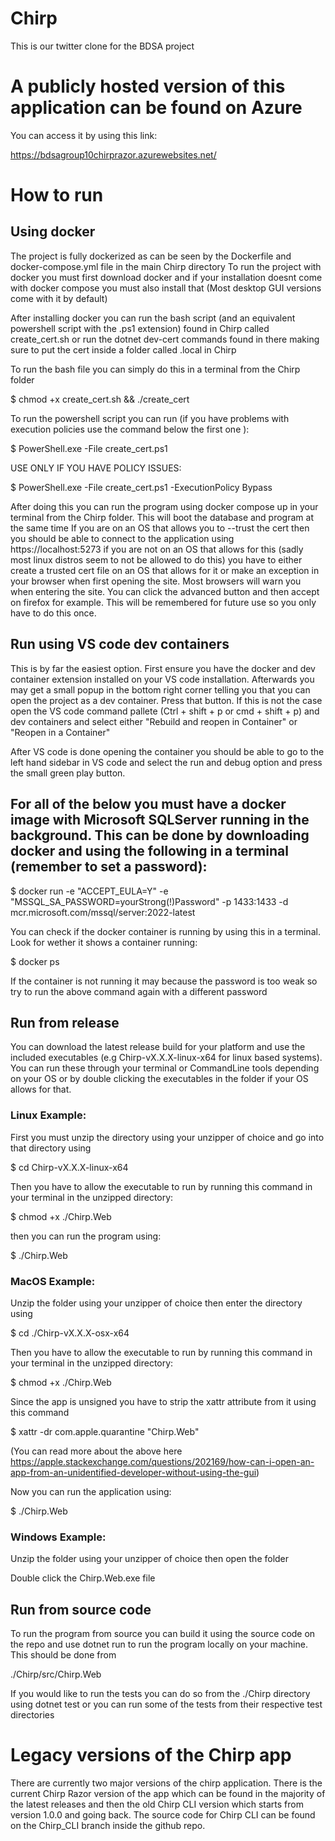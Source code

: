 # Chirp
This is our twitter clone for the BDSA project

# A publicly hosted version of this application can be found on Azure
You can access it by using this link:  

https://bdsagroup10chirprazor.azurewebsites.net/  

# How to run
## Using docker
The project is fully dockerized as can be seen by the Dockerfile and docker-compose.yml file in the main Chirp directory
To run the project with docker you must first download docker and if your installation doesnt come with docker compose you must also install that (Most desktop GUI versions come with it by default)  

After installing docker you can run the bash script (and an equivalent powershell script with the .ps1 extension) found in Chirp called create_cert.sh or run the dotnet dev-cert commands found in there making sure to put the cert inside a folder called .local in Chirp  

To run the bash file you can simply do this in a terminal from the Chirp folder  

\$ chmod +x create_cert.sh && ./create_cert  

To run the powershell script you can run (if you have problems with execution policies use the command below the first one ):  

\$ PowerShell.exe -File create_cert.ps1  

USE ONLY IF YOU HAVE POLICY ISSUES:  

\$ PowerShell.exe -File create_cert.ps1 -ExecutionPolicy Bypass  

After doing this you can run the program using docker compose up in your terminal from the Chirp folder. This will boot the database and program at the same time
If you are on an OS that allows you to --trust the cert then you should be able to connect to the application using https://localhost:5273 if you are not on an OS that allows for this (sadly most linux distros seem to not be allowed to do this) you have to either create a trusted cert file on an OS that allows for it or make an exception in your browser when first opening the site. Most browsers will warn you when entering the site. You can click the advanced button and then accept on firefox for example. This will be remembered for future use so you only have to do this once.  


## Run using VS code dev containers
This is by far the easiest option. First ensure you have the docker and dev container extension installed on your VS code installation. Afterwards you may get a small popup in the bottom right corner telling you that you can open the project as a dev container. Press that button. If this is not the case open the VS code command pallete (Ctrl + shift + p or cmd + shift + p) and dev containers and select either "Rebuild and reopen in Container" or "Reopen in a Container"  

After VS code is done opening the container you should be able to go to the left hand sidebar in VS code and select the run and debug option and press the small green play button.  

## For all of the below you must have a docker image with Microsoft SQLServer running in the background. This can be done by downloading docker and using the following in a terminal (remember to set a password):
\$ docker run -e "ACCEPT_EULA=Y" -e "MSSQL_SA_PASSWORD=yourStrong(!)Password" -p 1433:1433 -d mcr.microsoft.com/mssql/server:2022-latest  

You can check if the docker container is running by using this in a terminal. Look for wether it shows a container running:  

\$ docker ps  

If the container is not running it may because the password is too weak so try to run the above command again with a different password

## Run from release
You can download the latest release build for your platform and use the included executables (e.g Chirp-vX.X.X-linux-x64 for linux based systems). You can run these through your terminal or CommandLine tools depending on your OS or by double clicking the executables in the folder if your OS allows for that.

### Linux Example:
First you must unzip the directory using your unzipper of choice and go into that directory using  

\$ cd Chirp-vX.X.X-linux-x64  

Then you have to allow the executable to run by running this command in your terminal in the unzipped directory:  

\$ chmod +x ./Chirp.Web  

then you can run the program using:  

\$ ./Chirp.Web  

### MacOS Example:
Unzip the folder using your unzipper of choice then enter the directory using  

\$ cd ./Chirp-vX.X.X-osx-x64  

Then you have to allow the executable to run by running this command in your terminal in the unzipped directory:  

\$ chmod +x ./Chirp.Web  

Since the app is unsigned you have to strip the xattr attribute from it using this command  

\$ xattr -dr com.apple.quarantine "Chirp.Web"  

(You can read more about the above here https://apple.stackexchange.com/questions/202169/how-can-i-open-an-app-from-an-unidentified-developer-without-using-the-gui)  

Now you can run the application using:  

\$ ./Chirp.Web  

### Windows Example:
Unzip the folder using your unzipper of choice then open the folder  

Double click the Chirp.Web.exe file  

## Run from source code
To run the program from source you can build it using the source code on the repo and use dotnet run to run the program locally on your machine. This should be done from  

./Chirp/src/Chirp.Web  

If you would like to run the tests you can do so from the ./Chirp directory using dotnet test or you can run some of the tests from their respective test directories  

# Legacy versions of the Chirp app
There are currently two major versions of the chirp application. There is the current Chirp Razor version of the app which can be found in the majority of the latest releases and then the old Chirp CLI version which starts from version 1.0.0 and going back. The source code for Chirp CLI can be found on the Chirp_CLI branch inside the github repo.

